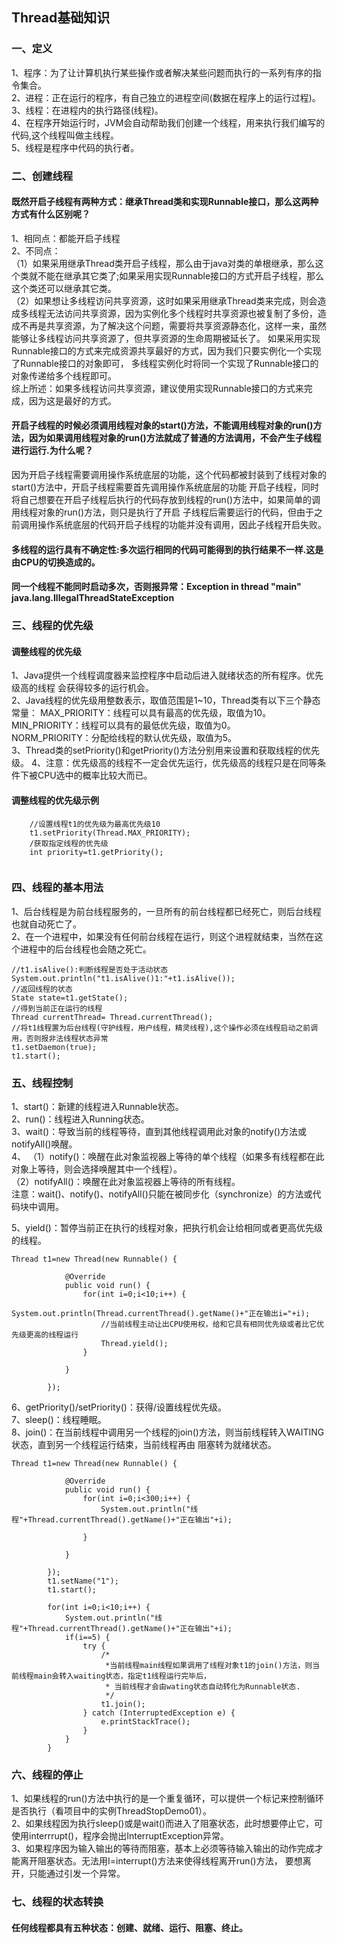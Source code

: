 Thread基础知识
--------------------

### 一、定义
1、程序：为了让计算机执行某些操作或者解决某些问题而执行的一系列有序的指令集合。</br>
2、进程：正在运行的程序，有自己独立的进程空间(数据在程序上的运行过程)。</br>
3、线程：在进程内的执行路径(线程)。</br>
4、在程序开始运行时，JVM会自动帮助我们创建一个线程，用来执行我们编写的代码,这个线程叫做主线程。</br>
5、线程是程序中代码的执行者。</br>

### 二、创建线程

#### 既然开启子线程有两种方式：继承Thread类和实现Runnable接口，那么这两种方式有什么区别呢？
1、相同点：都能开启子线程</br>
2、不同点：</br>
  （1）如果采用继承Thread类开启子线程，那么由于java对类的单根继承，那么这个类就不能在继承其它类了;如果采用实现Runnable接口的方式开启子线程，那么这个类还可以继承其它类。</br>
（2）如果想让多线程访问共享资源，这时如果采用继承Thread类来完成，则会造成多线程无法访问共享资源，因为实例化多个线程时共享资源也被复制了多份，造成不再是共享资源，为了解决这个问题，需要将共享资源静态化，这样一来，虽然能够让多线程访问共享资源了，但共享资源的生命周期被延长了。
 如果采用实现Runnable接口的方式来完成资源共享最好的方式，因为我们只要实例化一个实现了Runnable接口的对象即可，
 多线程实例化时将同一个实现了Runnable接口的对象传递给多个线程即可。</br>
综上所述：如果多线程访问共享资源，建议使用实现Runnable接口的方式来完成，因为这是最好的方式。</br>

#### 开启子线程的时候必须调用线程对象的start()方法，不能调用线程对象的run()方法，因为如果调用线程对象的run()方法就成了普通的方法调用，不会产生子线程进行运行.为什么呢？
因为开启子线程需要调用操作系统底层的功能，这个代码都被封装到了线程对象的start()方法中，开启子线程需要首先调用操作系统底层的功能
开启子线程，同时将自己想要在开启子线程后执行的代码存放到线程的run()方法中，如果简单的调用线程对象的run()方法，则只是执行了开启
子线程后需要运行的代码，但由于之前调用操作系统底层的代码开启子线程的功能并没有调用，因此子线程开启失败。</br>

#### 多线程的运行具有不确定性:多次运行相同的代码可能得到的执行结果不一样.这是由CPU的切换造成的。

#### 同一个线程不能同时启动多次，否则报异常：Exception in thread "main" java.lang.IllegalThreadStateException


### 三、线程的优先级

#### 调整线程的优先级
1、Java提供一个线程调度器来监控程序中启动后进入就绪状态的所有程序。优先级高的线程
会获得较多的运行机会。</br>
2、Java线程的优先级用整数表示，取值范围是1~10，Thread类有以下三个静态常量：
MAX_PRIORITY：线程可以具有最高的优先级，取值为10。</br>
MIN_PRIORITY：线程可以具有的最低优先级，取值为0。</br>
NORM_PRIORITY：分配给线程的默认优先级，取值为5。</br>
3、Thread类的setPriority()和getPriority()方法分别用来设置和获取线程的优先级。
4、注意：优先级高的线程不一定会优先运行，优先级高的线程只是在同等条件下被CPU选中的概率比较大而已。

#### 调整线程的优先级示例
`````
	//设置线程t1的优先级为最高优先级10
	t1.setPriority(Thread.MAX_PRIORITY);
	/获取指定线程的优先级
	int priority=t1.getPriority();
	
`````

### 四、线程的基本用法
1、后台线程是为前台线程服务的，一旦所有的前台线程都已经死亡，则后台线程也就自动死亡了。</br>
2、在一个进程中，如果没有任何前台线程在运行，则这个进程就结束，当然在这个进程中的后台线程也会随之死亡。</br>

`````
//t1.isAlive():判断线程是否处于活动状态
System.out.println("t1.isAlive()1:"+t1.isAlive());
//返回线程的状态
State state=t1.getState();
//得到当前正在运行的线程
Thread currentThread= Thread.currentThread();
//将t1线程置为后台线程(守护线程，用户线程，精灵线程),这个操作必须在线程启动之前调用，否则报非法线程状态异常
t1.setDaemon(true);
t1.start();
`````

### 五、线程控制

1、start()：新建的线程进入Runnable状态。</br>
2、run()：线程进入Running状态。</br>
3、wait()：导致当前的线程等待，直到其他线程调用此对象的notify()方法或notifyAll()唤醒。</br>
4、
（1）notify()：唤醒在此对象监视器上等待的单个线程（如果多有线程都在此对象上等待，则会选择唤醒其中一个线程）。</br>
（2）notifyAll()：唤醒在此对象监视器上等待的所有线程。</br>
注意：wait()、notify()、notifyAll()只能在被同步化（synchronize）的方法或代码块中调用。

5、yield()：暂停当前正在执行的线程对象，把执行机会让给相同或者更高优先级的线程。</br>
`````
Thread t1=new Thread(new Runnable() {

			@Override
			public void run() {
				for(int i=0;i<10;i++) {
					System.out.println(Thread.currentThread().getName()+"正在输出i="+i);
					//当前线程主动让出CPU使用权，给和它具有相同优先级或者比它优先级更高的线程运行
					Thread.yield();
				}
				
			}
			
		});
`````
6、getPriority()/setPriority()：获得/设置线程优先级。</br>
7、sleep()：线程睡眠。</br>
8、join()：在当前线程中调用另一个线程的join()方法，则当前线程转入WAITING状态，直到另一个线程运行结束，当前线程再由
阻塞转为就绪状态。</br>
`````
Thread t1=new Thread(new Runnable() {

			@Override
			public void run() {
				for(int i=0;i<300;i++) {
					System.out.println("线程"+Thread.currentThread().getName()+"正在输出"+i);
					
				}
				
			}
			
		});
		t1.setName("1");
		t1.start();
		
		for(int i=0;i<10;i++) {
			System.out.println("线程"+Thread.currentThread().getName()+"正在输出"+i);
			if(i==5) {
				try {
					/*
					 *当前线程main线程如果调用了线程对象t1的join()方法，则当前线程main会转入waiting状态，指定t1线程运行完毕后，
					 * 当前线程才会由wating状态自动转化为Runnable状态. 
					 */
					t1.join();
				} catch (InterruptedException e) {
					e.printStackTrace();
				}
			}
		}
`````

### 六、线程的停止

1、如果线程的run()方法中执行的是一个重复循环，可以提供一个标记来控制循环是否执行（看项目中的实例ThreadStopDemo01）。</br>
2、如果线程因为执行sleep()或是wait()而进入了阻塞状态，此时想要停止它，可使用interrrupt()，程序会抛出InterruptException异常。</br>
3、如果程序因为输入输出的等待而阻塞，基本上必须等待输入输出的动作完成才能离开阻塞状态。无法用I=interrupt()方法来使得线程离开run()方法，
要想离开，只能通过引发一个异常。</br>

### 七、线程的状态转换

#### 任何线程都具有五种状态：创建、就绪、运行、阻塞、终止。






